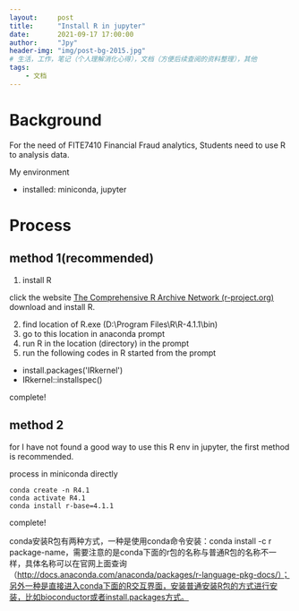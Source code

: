 ```yaml
---
layout:     post
title:      "Install R in jupyter"
date:       2021-09-17 17:00:00
author:     "Jpy"
header-img: "img/post-bg-2015.jpg"
# 生活，工作，笔记（个人理解消化心得），文档（方便后续查阅的资料整理），其他
tags:
    - 文档
---
```


# Background

For the need of FITE7410 Financial Fraud analytics, Students need to use R to analysis data. 

My environment

* installed: miniconda, jupyter

# Process

## method 1(recommended)

1. install R

click the website [The Comprehensive R Archive Network (r-project.org)](https://cran.r-project.org/) download and install R.

2. find location of R.exe (D:\Program Files\R\R-4.1.1\bin)
3. go to this location in anaconda prompt
4. run R in the location (directory) in the prompt
5. run the following codes in R started from the prompt

* install.packages('IRkernel')
* IRkernel::installspec()

complete!

## method 2

for I have not found a good way to use this R env in jupyter, the first method is recommended.

process in miniconda directly

```
conda create -n R4.1
conda activate R4.1
conda install r-base=4.1.1
```

complete!

conda安装R包有两种方式，一种是使用conda命令安装：conda install -c r package-name，需要注意的是conda下面的r包的名称与普通R包的名称不一样，具体名称可以在官网上面查询（http://docs.anaconda.com/anaconda/packages/r-language-pkg-docs/）；另外一种是直接进入conda下面的R交互界面，安装普通安装R包的方式进行安装，比如bioconductor或者install.packages方式。

